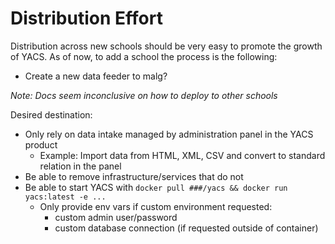# Distribution Effort

Distribution across new schools should be very easy to promote the growth of YACS.
As of now, to add a school the process is the following:

- Create a new data feeder to malg?

_Note: Docs seem inconclusive on how to deploy to other schools_

Desired destination:

- Only rely on data intake managed by administration panel in the YACS product
  - Example: Import data from HTML, XML, CSV and convert to standard relation in the panel
- Be able to remove infrastructure/services that do not
- Be able to start YACS with `docker pull ###/yacs && docker run yacs:latest -e ...`
  - Only provide env vars if custom environment requested:
    - custom admin user/password
    - custom database connection (if requested outside of container)
